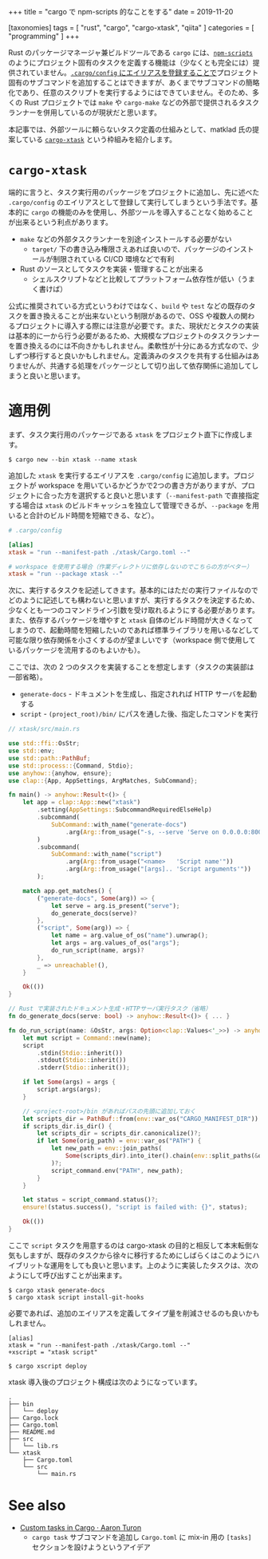 +++
title = "cargo で npm-scripts 的なことをする"
date = 2019-11-20

[taxonomies]
tags = [ "rust", "cargo", "cargo-xtask", "qiita" ]
categories = [ "programming" ]
+++

<!-- more -->

Rust のパッケージマネージャ兼ビルドツールである `cargo` には、[`npm-scripts`](https://docs.npmjs.com/misc/scripts) のようにプロジェクト固有のタスクを定義する機能は（少なくとも完全には）提供されていません。[`.cargo/config` にエイリアスを登録することで](https://doc.rust-lang.org/cargo/reference/config.html#configuration-keys)プロジェクト固有のサブコマンドを追加することはできますが、あくまでサブコマンドの簡略化であり、任意のスクリプトを実行するようにはできていません。そのため、多くの Rust プロジェクトでは `make` や `cargo-make` などの外部で提供されるタスクランナーを併用しているのが現状だと思います。

本記事では、外部ツールに頼らないタスク定義の仕組みとして、matklad 氏の提案している [`cargo-xtask`] という枠組みを紹介します。

# `cargo-xtask`

端的に言うと、タスク実行用のパッケージをプロジェクトに追加し、先に述べた `.cargo/config` のエイリアスとして登録して実行してしまうという手法です。基本的に `cargo` の機能のみを使用し、外部ツールを導入することなく始めることが出来るという利点があります。

* `make` などの外部タスクランナーを別途インストールする必要がない
  - `target/` 下の書き込み権限さえあれば良いので、パッケージのインストールが制限されている CI/CD 環境などで有利
* Rust のソースとしてタスクを実装・管理することが出来る
  - シェルスクリプトなどと比較してプラットフォーム依存性が低い（うまく書けば）

公式に推奨されている方式というわけではなく、`build` や `test` などの既存のタスクを置き換えることが出来ないという制限があるので、OSS や複数人の関わるプロジェクトに導入する際には注意が必要です。また、現状だとタスクの実装は基本的に一から行う必要があるため、大規模なプロジェクトのタスクランナーを置き換えるのには不向きかもしれません。柔軟性が十分にある方式なので、少しずつ移行すると良いかもしれません。定義済みのタスクを共有する仕組みはありませんが、共通する処理をパッケージとして切り出して依存関係に追加してしまうと良いと思います。

# 適用例

まず、タスク実行用のパッケージである `xtask` をプロジェクト直下に作成します。

```shell-session
$ cargo new --bin xtask --name xtask
```

追加した `xtask` を実行するエイリアスを `.cargo/config` に追加します。プロジェクトが workspace を用いているかどうかで2つの書き方がありますが、プロジェクトに合った方を選択すると良いと思います（`--manifest-path` で直接指定する場合は `xtask` のビルドキャッシュを独立して管理できるが、`--package` を用いると合計のビルド時間を短縮できる、など）。

```toml
# .cargo/config

[alias]
xtask = "run --manifest-path ./xtask/Cargo.toml --"

# workspace を使用する場合（作業ディレクトリに依存しないのでこちらの方がベター）
xtask = "run --package xtask --"
```

次に、実行するタスクを記述してきます。基本的にはただの実行ファイルなのでどのように記述しても構わないと思いますが、実行するタスクを決定するため、少なくとも一つのコマンドライン引数を受け取れるようにする必要があります。
また、依存するパッケージを増やすと `xtask` 自体のビルド時間が大きくなってしまうので、起動時間を短縮したいのであれば標準ライブラリを用いるなどして可能な限り依存関係を小さくするのが望ましいです（workspace 側で使用しているパッケージを流用するのもよいかも）。


ここでは、次の 2 つのタスクを実装することを想定します（タスクの実装部は一部省略）。

* `generate-docs` - ドキュメントを生成し、指定されれば HTTP サーバを起動する
* `script` - `(project_root)/bin/` にパスを通した後、指定したコマンドを実行

```rust
// xtask/src/main.rs

use std::ffi::OsStr;
use std::env;
use std::path::PathBuf;
use std::process::{Command, Stdio};
use anyhow::{anyhow, ensure};
use clap::{App, AppSettings, ArgMatches, SubCommand};

fn main() -> anyhow::Result<()> {
    let app = clap::App::new("xtask")
        .setting(AppSettings::SubcommandRequiredElseHelp)
        .subcommand(
            SubCommand::with_name("generate-docs")
                .arg(Arg::from_usage("-s, --serve 'Serve on 0.0.0.0:8000'"))
        )
        .subcommand(
            SubCommand::with_name("script")
                .arg(Arg::from_usage("<name>   'Script name'"))
                .arg(Arg::from_usage("[args].. 'Script arguments'"))
        );

    match app.get_matches() {
        ("generate-docs", Some(arg)) => {
            let serve = arg.is_present("serve");
            do_generate_docs(serve)?
        },
        ("script", Some(arg)) => {
            let name = arg.value_of_os("name").unwrap();
            let args = arg.values_of_os("args");
            do_run_script(name, args)?
        },
        _ => unreachable!(),
    }

    Ok(())
}

// Rust で実装されたドキュメント生成・HTTPサーバ実行タスク（省略）
fn do_generate_docs(serve: bool) -> anyhow::Result<()> { ... }

fn do_run_script(name: &OsStr, args: Option<clap::Values<'_>>) -> anyhow::Result<()> {
    let mut script = Command::new(name);
    script
        .stdin(Stdio::inherit())
        .stdout(Stdio::inherit())
        .stderr(Stdio::inherit());

    if let Some(args) = args {
        script.args(args);
    }

    // <project-root>/bin があればパスの先頭に追加しておく
    let scripts_dir = PathBuf::from(env::var_os("CARGO_MANIFEST_DIR")).join("../bin");
    if scripts_dir.is_dir() {
        let scripts_dir = scripts_dir.canonicalize()?;
        if let Some(orig_path) = env::var_os("PATH") {
            let new_path = env::join_paths(
                Some(scripts_dir).into_iter().chain(env::split_paths(&orig_path))
            )?;
            script_command.env("PATH", new_path);
        }
    }

    let status = script_command.status()?;
    ensure!(status.success(), "script is failed with: {}", status);

    Ok(())
}
```

ここで `script` タスクを用意するのは cargo-xtask の目的と相反して本末転倒な気もしますが、既存のタスクから徐々に移行するためにしばらくはこのようにハイブリットな運用をしても良いと思います。上のように実装したタスクは、次のようにして呼び出すことが出来ます。

```shell-session
$ cargo xtask generate-docs
$ cargo xtask script install-git-hooks
```

必要であれば、追加のエイリアスを定義してタイプ量を削減させるのも良いかもしれません。

```diff:.cargo/config
[alias]
xtask = "run --manifest-path ./xtask/Cargo.toml --"
+xscript = "xtask script"
```

```shell-session
$ cargo xscript deploy
```

xtask 導入後のプロジェクト構成は次のようになっています。

```
.
├── bin
│   └── deploy
├── Cargo.lock
├── Cargo.toml
├── README.md
├── src
│   └── lib.rs
└── xtask
    ├── Cargo.toml
    └── src
        └── main.rs
```

# See also

* [Custom tasks in Cargo &middot; Aaron Turon](http://aturon.github.io/tech/2018/04/05/workflows/)
  - `cargo task` サブコマンドを追加し `Cargo.toml` に mix-in 用の `[tasks]` セクションを設けようというアイデア

<!-- links -->

[`cargo-xtask`]: https://github.com/matklad/cargo-xtask
[`cargo-make`]: https://github.com/sagiegurari/cargo-make

